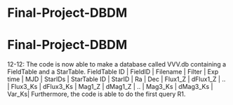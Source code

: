 # Final-Project-DBDM
# Final-Project-DBDM
12-12: The code is now able to make a database called VVV.db containing a FieldTable and a StarTable.
FieldTable
ID | FieldID | Filename | Filter | Exp time | MJD | StarIDs | 
StarTable
ID | StarID | Ra | Dec | Flux1_Z | dFlux1_Z | .. | Flux3_Ks | dFlux3_Ks | Mag1_Z | dMag1_Z | .. | Mag3_Ks | dMag3_Ks | Var_Ks| 
Furthermore, the code is able to do the first query R1.
